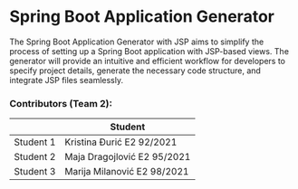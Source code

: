 # Spring Boot Application Generator
The Spring Boot Application Generator with JSP aims to simplify the process of setting up a Spring Boot application with JSP-based views. The generator will provide an intuitive and efficient workflow for developers to specify project details, generate the necessary code structure, and integrate JSP files seamlessly.

### Contributors (Team 2):
|  | Student |
| ------ | ------ |
| Student 1 | Kristina Đurić E2 92/2021| 
| Student 2 | Maja Dragojlović E2 95/2021| 
| Student 3 | Marija Milanović E2 98/2021|
